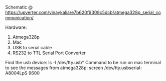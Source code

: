 Schematic @ https://upverter.com/vinaykalia/e7b620f9309c5dcb/atmega328p_serial_communication/

Hardware: 
1. Atmega328p
2. Mac
3. USB to serial cable
4. RS232 to TTL Serial Port Converter 

Find the usb device: ls -l /dev/tty.usb*
Command to be run on mac terminal to see the messages from atmega328p: screen /dev/tty.usbserial-A8004LpS 9600
